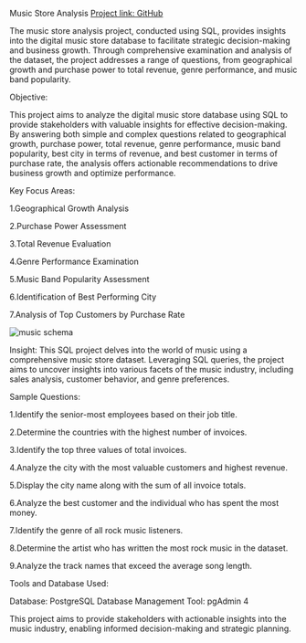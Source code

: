 Music Store Analysis [Project link: GitHub](https://github.com/Shamoonansari/SQL_Music_Store_Analysis/blob/main/sql%20music%20analysis.pdf) 

The music store analysis project, conducted using SQL, provides insights into the digital music store database to facilitate strategic decision-making and business growth. Through comprehensive examination and analysis of the dataset, the project addresses a range of questions, from geographical growth and purchase power to total revenue, genre performance, and music band popularity.

Objective:

This project aims to analyze the digital music store database using SQL to provide stakeholders with valuable insights for effective decision-making. By answering both simple and complex questions related to geographical growth, purchase power, total revenue, genre performance, music band popularity, best city in terms of revenue, and best customer in terms of purchase rate, the analysis offers actionable recommendations to drive business growth and optimize performance.

Key Focus Areas:

1.Geographical Growth Analysis

2.Purchase Power Assessment

3.Total Revenue Evaluation

4.Genre Performance Examination

5.Music Band Popularity Assessment

6.Identification of Best Performing City

7.Analysis of Top Customers by Purchase Rate

![music schema](https://github.com/Shamoonansari/SQL_Music_Store_Analysis/assets/114817228/d73f780b-1c56-4039-a5ec-8842dd528ebf)


Insight: This SQL project delves into the world of music using a comprehensive music store dataset. Leveraging SQL queries, the project aims to uncover insights into various facets of the music industry, including sales analysis, customer behavior, and genre preferences.

Sample Questions:

1.Identify the senior-most employees based on their job title.

2.Determine the countries with the highest number of invoices.

3.Identify the top three values of total invoices.

4.Analyze the city with the most valuable customers and highest revenue.

5.Display the city name along with the sum of all invoice totals.

6.Analyze the best customer and the individual who has spent the most money.

7.Identify the genre of all rock music listeners.

8.Determine the artist who has written the most rock music in the dataset.

9.Analyze the track names that exceed the average song length.

Tools and Database Used:

Database: PostgreSQL Database Management Tool: pgAdmin 4

This project aims to provide stakeholders with actionable insights into the music industry, enabling informed decision-making and strategic planning.
